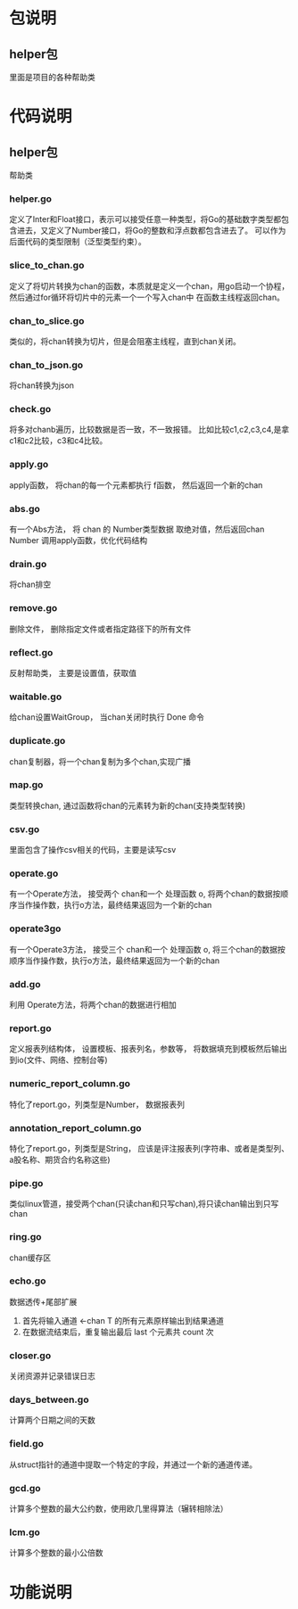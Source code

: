 # 包说明

## helper包

里面是项目的各种帮助类




# 代码说明

## helper包

帮助类

### helper.go

定义了Inter和Float接口，表示可以接受任意一种类型，将Go的基础数字类型都包含进去，又定义了Number接口，将Go的整数和浮点数都包含进去了。
可以作为后面代码的类型限制（泛型类型约束）。

### slice_to_chan.go

定义了将切片转换为chan的函数，本质就是定义一个chan，用go启动一个协程，然后通过for循环将切片中的元素一个一个写入chan中
在函数主线程返回chan。

### chan_to_slice.go

类似的，将chan转换为切片，但是会阻塞主线程，直到chan关闭。

### chan_to_json.go

将chan转换为json

### check.go

将多对chanb遍历，比较数据是否一致，不一致报错。
比如比较c1,c2,c3,c4,是拿c1和c2比较，c3和c4比较。


### apply.go

apply函数， 将chan的每一个元素都执行 f函数， 然后返回一个新的chan

### abs.go

有一个Abs方法， 将 chan 的 Number类型数据 取绝对值，然后返回chan Number
调用apply函数，优化代码结构


### drain.go

将chan排空

### remove.go

删除文件， 删除指定文件或者指定路径下的所有文件

###  reflect.go

反射帮助类， 主要是设置值，获取值

### waitable.go

给chan设置WaitGroup， 当chan关闭时执行 Done 命令

### duplicate.go

chan复制器，将一个chan复制为多个chan,实现广播


### map.go

类型转换chan, 通过函数将chan的元素转为新的chan(支持类型转换)


### csv.go

里面包含了操作csv相关的代码，主要是读写csv

### operate.go

有一个Operate方法， 接受两个 chan和一个 处理函数 o, 将两个chan的数据按顺序当作操作数，执行o方法，最终结果返回为一个新的chan

### operate3go

有一个Operate3方法， 接受三个 chan和一个 处理函数 o, 将三个chan的数据按顺序当作操作数，执行o方法，最终结果返回为一个新的chan

### add.go

利用 Operate方法，将两个chan的数据进行相加

### report.go

定义报表列结构体， 设置模板、报表列名，参数等， 将数据填充到模板然后输出到io(文件、网络、控制台等)

### numeric_report_column.go

特化了report.go，列类型是Number， 数据报表列

### annotation_report_column.go

特化了report.go，列类型是String， 应该是评注报表列(字符串、或者是类型列、a股名称、期货合约名称这些)

### pipe.go

类似linux管道，接受两个chan(只读chan和只写chan),将只读chan输出到只写chan

### ring.go

chan缓存区

### echo.go

数据透传+尾部扩展

1. 首先将输入通道 <-chan T 的所有元素原样输出到结果通道
2. 在数据流结束后，重复输出最后 last 个元素共 count 次

### closer.go

关闭资源并记录错误日志

### days_between.go

计算两个日期之间的天数


### field.go

从struct指针的通道中提取一个特定的字段，并通过一个新的通道传递。

### gcd.go

计算多个整数的最大公约数，使用欧几里得算法（辗转相除法）

### lcm.go

计算多个整数的最小公倍数


# 功能说明




